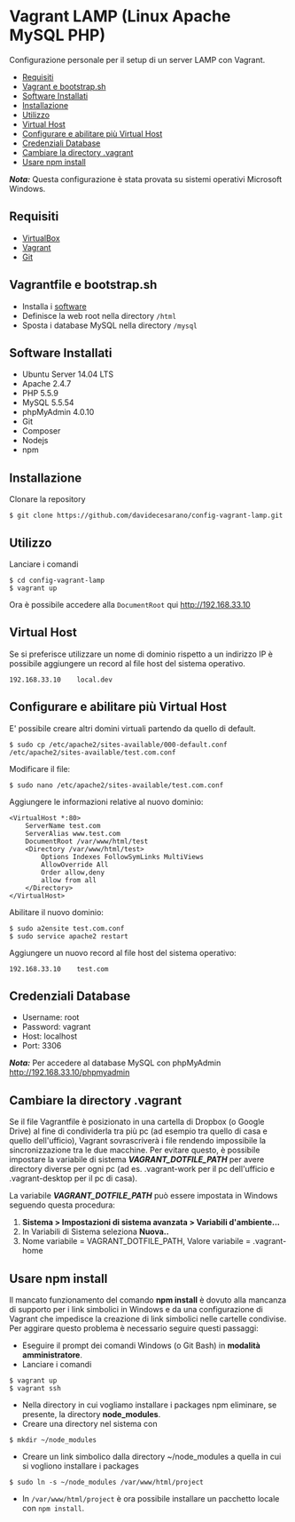 # Vagrant LAMP (Linux Apache MySQL PHP)
Configurazione personale per il setup di un server LAMP con Vagrant.

* [Requisiti](#requisiti)
* [Vagrant e bootstrap.sh](#vagrantfile-e-bootstrapsh)
* [Software Installati](#software-installati)
* [Installazione](#installazione)
* [Utilizzo](#utilizzo)
* [Virtual Host](#virtual-host)
* [Configurare e abilitare più Virtual Host](#configurare-e-abilitare-più-virtual-host)
* [Credenziali Database](#credenziali-database)
* [Cambiare la directory .vagrant](#cambiare-la-directory-vagrant)
* [Usare npm install](#usare-npm-install)

***Nota:*** Questa configurazione è stata provata su sistemi operativi Microsoft Windows.

## Requisiti
* [VirtualBox](https://www.virtualbox.org/)
* [Vagrant](https://www.vagrantup.com/)
* [Git](https://git-scm.com/)

## Vagrantfile e bootstrap.sh
* Installa i [software](#software-installati)
* Definisce la web root nella directory `/html`
* Sposta i database MySQL nella directory `/mysql`

## Software Installati
* Ubuntu Server 14.04 LTS
* Apache 2.4.7
* PHP 5.5.9
* MySQL 5.5.54
* phpMyAdmin 4.0.10
* Git
* Composer
* Nodejs
* npm

## Installazione
Clonare la repository
```
$ git clone https://github.com/davidecesarano/config-vagrant-lamp.git
```

## Utilizzo
Lanciare i comandi
```
$ cd config-vagrant-lamp
$ vagrant up
```
Ora è possibile accedere alla `DocumentRoot` qui http://192.168.33.10

## Virtual Host
Se si preferisce utilizzare un nome di dominio rispetto a un indirizzo IP è possibile aggiungere un record al file host del sistema operativo.
```
192.168.33.10    local.dev
```

## Configurare e abilitare più Virtual Host
E' possibile creare altri domini virtuali partendo da quello di default.
```
$ sudo cp /etc/apache2/sites-available/000-default.conf /etc/apache2/sites-available/test.com.conf
```

Modificare il file:
```
$ sudo nano /etc/apache2/sites-available/test.com.conf
```

Aggiungere le informazioni relative al nuovo dominio:
```
<VirtualHost *:80>
    ServerName test.com
    ServerAlias www.test.com
    DocumentRoot /var/www/html/test
    <Directory /var/www/html/test>
        Options Indexes FollowSymLinks MultiViews
        AllowOverride All
        Order allow,deny
        allow from all
    </Directory>
</VirtualHost>
```

Abilitare il nuovo dominio:
```
$ sudo a2ensite test.com.conf
$ sudo service apache2 restart
```

Aggiungere un nuovo record al file host del sistema operativo:
```
192.168.33.10    test.com
```

## Credenziali Database
* Username: root
* Password: vagrant
* Host: localhost
* Port: 3306

***Nota:*** Per accedere al database MySQL con phpMyAdmin http://192.168.33.10/phpmyadmin

## Cambiare la directory .vagrant

Se il file Vagrantfile è posizionato in una cartella di Dropbox (o Google Drive) al fine di condividerla tra più pc (ad esempio tra quello di casa e quello dell'ufficio), Vagrant sovrascriverà i file rendendo impossibile la sincronizzazione tra le due macchine. Per evitare questo, è possibile impostare la variabile di sistema ***VAGRANT_DOTFILE_PATH*** per avere directory diverse per ogni pc (ad es. .vagrant-work per il pc dell'ufficio e .vagrant-desktop per il pc di casa).

La variabile ***VAGRANT_DOTFILE_PATH*** può essere impostata in Windows seguendo questa procedura:

1. **Sistema > Impostazioni di sistema avanzata > Variabili d'ambiente...**
2. In Variabili di Sistema seleziona **Nuova..**
3. Nome variabile = VAGRANT_DOTFILE_PATH, Valore variabile = .vagrant-home

## Usare npm install
Il mancato funzionamento del comando **npm install** è dovuto alla mancanza di supporto per i link simbolici in Windows e da una configurazione di Vagrant che impedisce la creazione di link simbolici nelle cartelle condivise. Per aggirare questo problema è necessario seguire questi passaggi:

* Eseguire il prompt dei comandi Windows (o Git Bash) in **modalità amministratore**.
* Lanciare i comandi
```
$ vagrant up
$ vagrant ssh
```
* Nella directory in cui vogliamo installare i packages npm eliminare, se presente, la directory **node_modules**.
* Creare una directory nel sistema con
```
$ mkdir ~/node_modules
```
* Creare un link simbolico dalla directory ~/node_modules a quella in cui si vogliono installare i packages
```
$ sudo ln -s ~/node_modules /var/www/html/project
```
* In `/var/www/html/project` è ora possibile installare un pacchetto locale con `npm install`.
